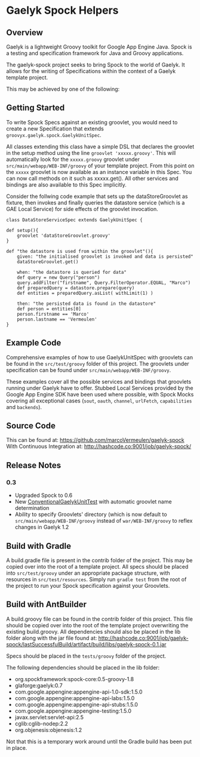 # Gaelyk Spock Helpers

## Overview
Gaelyk is a lightweight Groovy toolkit for Google App Engine Java. Spock is a testing and specification framework for Java and Groovy applications.

The gaelyk-spock project seeks to bring Spock to the world of Gaelyk. It allows for the writing of Specifications within the context of a Gaelyk template project.

This may be achieved by one of the following:

## Getting Started

To write Spock Specs against an existing groovlet, you would need to create a new Specification that extends `groovyx.gaelyk.spock.GaelykUnitSpec`.

All classes extending this class have a simple DSL that declares the groovlet in the setup method using the line `groovlet 'xxxxx.groovy'`. This will automatically look for the `xxxxx.groovy` groovlet under `src/main/webapp/WEB-INF/groovy` of your template project. From this point on the `xxxxx` groovlet is now available as an instance variable in this Spec. You can now call methods on it such as xxxxx.get(). All other services and bindings are also available to this Spec implicitly.

Consider the follwing code example that sets up the dataStoreGroovlet as fixture, then invokes and finally queries the datastore service (which is a GAE Local Service) for side effects of the groovlet invocation.

    class DataStoreServiceSpec extends GaelykUnitSpec {
    
    def setup(){
        groovlet 'dataStoreGroovlet.groovy'
    }
    
    def "the datastore is used from within the groovlet"(){
        given: "the initialised groovlet is invoked and data is persisted"
        dataStoreGroovlet.get()
        
        when: "the datastore is queried for data"
        def query = new Query("person")
        query.addFilter("firstname", Query.FilterOperator.EQUAL, "Marco")
        def preparedQuery = datastore.prepare(query)
        def entities = preparedQuery.asList( withLimit(1) )
        
        then: "the persisted data is found in the datastore"
        def person = entities[0]
        person.firstname == 'Marco'
        person.lastname == 'Vermeulen'
    }
    

## Example Code

Comprehensive examples of how to use GaelykUnitSpec with groovlets can be found in the `src/test/groovy` folder of this project. The groovlets under specification can be found under `src/main/webapp/WEB-INF/groovy`.

These examples cover all the possible services and bindings that groovlets running under Gaelyk have to offer. Stubbed Local Services provided by the Google App Engine SDK have been used where possible, with Spock Mocks covering all exceptional cases (`sout`, `oauth`, `channel`, `urlFetch`, `capabilities` and `backends`).

## Source Code
This can be found at:
    <https://github.com/marcoVermeulen/gaelyk-spock>
With Continuous Integration at:
	<http://hashcode.co:9001/job/gaelyk-spock/>
	
## Release Notes

### 0.3

  * Upgraded Spock to 0.6
  * New [ConventionalGaelykUnitTest](https://github.com/musketyr/gaelyk-spock/blob/master/src/main/groovy/groovyx/gaelyk/spock/ConventionalGaelykUnitSpec.groovy) with automatic groovlet name determination
  * Ability to specify Groovlets' directory (which is now default to `src/main/webapp/WEB-INF/groovy` instead of `war/WEB-INF/groovy` to reflex changes in Gaelyk 1.2


## Build with Gradle
A build.gradle file is present in the contrib folder of the project. This may be copied over into the root of a template project. All specs should be placed into `src/test/groovy` under an appropriate package structure, with resources in `src/test/resources`. Simply run `gradle test` from the root of the project to run your Spock specification against your Groovlets.


## Build with AntBuilder
A build.groovy file can be found in the contrib folder of this project. This file should be copied over into the root of the template project overwriting the existing build.groovy. All dependencies should also be placed in the lib folder along with the jar file found at:
<http://hashcode.co:9001/job/gaelyk-spock/lastSuccessfulBuild/artifact/build/libs/gaelyk-spock-0.1.jar>

Specs should be placed in the `tests/groovy` folder of the project.

The following dependencies should be placed in the lib folder:

* org.spockframework:spock-core:0.5-groovy-1.8
* glaforge:gaelyk:0.7
* com.google.appengine:appengine-api-1.0-sdk:1.5.0
* com.google.appengine:appengine-api-labs:1.5.0
* com.google.appengine:appengine-api-stubs:1.5.0
* com.google.appengine:appengine-testing:1.5.0
* javax.servlet:servlet-api:2.5
* cglib:cglib-nodep:2.2
* org.objenesis:objenesis:1.2


Not that this is a temporary work around until the Gradle build has been put in place.
